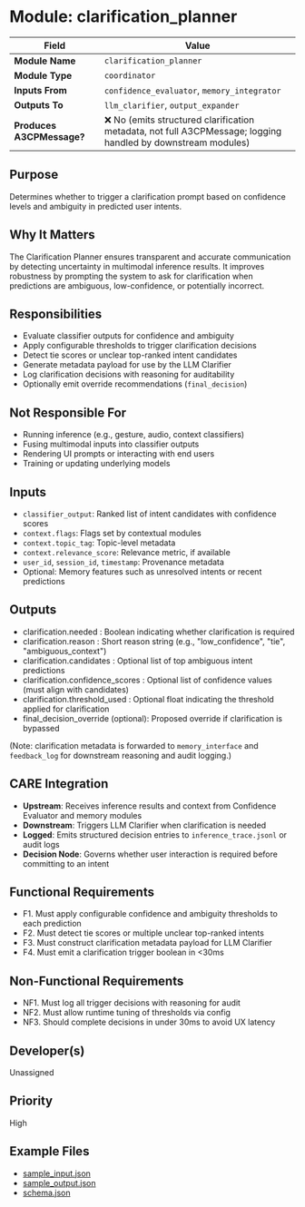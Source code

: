 # Module: clarification_planner

| Field             | Value                     |
|------------------|---------------------------|
| **Module Name**  | `clarification_planner`   |
| **Module Type**  | `coordinator`             |
| **Inputs From**  | `confidence_evaluator`, `memory_integrator` |
| **Outputs To**   | `llm_clarifier`, `output_expander` |
| **Produces A3CPMessage?** | ❌ No (emits structured clarification metadata, not full A3CPMessage; logging handled by downstream modules)

## Purpose
Determines whether to trigger a clarification prompt based on confidence levels and ambiguity in predicted user intents.

## Why It Matters
The Clarification Planner ensures transparent and accurate communication by detecting uncertainty in multimodal inference results. It improves robustness by prompting the system to ask for clarification when predictions are ambiguous, low-confidence, or potentially incorrect.

## Responsibilities
- Evaluate classifier outputs for confidence and ambiguity
- Apply configurable thresholds to trigger clarification decisions
- Detect tie scores or unclear top-ranked intent candidates
- Generate metadata payload for use by the LLM Clarifier
- Log clarification decisions with reasoning for auditability
- Optionally emit override recommendations (`final_decision`)

## Not Responsible For
- Running inference (e.g., gesture, audio, context classifiers)
- Fusing multimodal inputs into classifier outputs
- Rendering UI prompts or interacting with end users
- Training or updating underlying models

## Inputs
- `classifier_output`: Ranked list of intent candidates with confidence scores
- `context.flags`: Flags set by contextual modules
- `context.topic_tag`: Topic-level metadata
- `context.relevance_score`: Relevance metric, if available
- `user_id`, `session_id`, `timestamp`: Provenance metadata
- Optional: Memory features such as unresolved intents or recent predictions



## Outputs

- clarification.needed              : Boolean indicating whether clarification is required
- clarification.reason              : Short reason string (e.g., "low_confidence", "tie", "ambiguous_context")
- clarification.candidates          : Optional list of top ambiguous intent predictions
- clarification.confidence_scores   : Optional list of confidence values (must align with candidates)
- clarification.threshold_used      : Optional float indicating the threshold applied for clarification
- final_decision_override (optional): Proposed override if clarification is bypassed

(Note: clarification metadata is forwarded to `memory_interface` and `feedback_log` for downstream reasoning and audit logging.)



## CARE Integration
- **Upstream**: Receives inference results and context from Confidence Evaluator and memory modules
- **Downstream**: Triggers LLM Clarifier when clarification is needed
- **Logged**: Emits structured decision entries to `inference_trace.jsonl` or audit logs
- **Decision Node**: Governs whether user interaction is required before committing to an intent

## Functional Requirements
- F1. Must apply configurable confidence and ambiguity thresholds to each prediction
- F2. Must detect tie scores or multiple unclear top-ranked intents
- F3. Must construct clarification metadata payload for LLM Clarifier
- F4. Must emit a clarification trigger boolean in <30ms

## Non-Functional Requirements
- NF1. Must log all trigger decisions with reasoning for audit
- NF2. Must allow runtime tuning of thresholds via config
- NF3. Should complete decisions in under 30ms to avoid UX latency

## Developer(s)
Unassigned

## Priority
High

## Example Files
- [sample_input.json](./sample_input.json)
- [sample_output.json](./sample_output.json)
- [schema.json](./schema.json)
